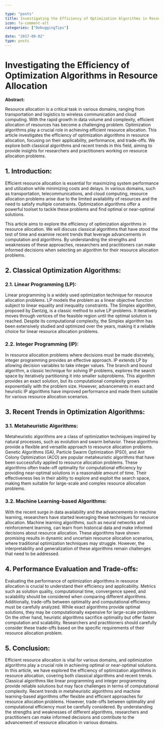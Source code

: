 ```yaml
---

type: "posts"
title: Investigating the Efficiency of Optimization Algorithms in Resource Allocation
icon: fa-comment-alt
categories: ["DebuggingTips"]

date: "2017-09-02"
type: posts
---
```





# Investigating the Efficiency of Optimization Algorithms in Resource Allocation

**Abstract:**

Resource allocation is a critical task in various domains, ranging from transportation and logistics to wireless communication and cloud computing. With the rapid growth in data volume and complexity, efficient allocation of resources has become a challenging problem. Optimization algorithms play a crucial role in achieving efficient resource allocation. This article investigates the efficiency of optimization algorithms in resource allocation, focusing on their applicability, performance, and trade-offs. We explore both classical algorithms and recent trends in this field, aiming to provide insights for researchers and practitioners working on resource allocation problems.

## 1. Introduction:

Efficient resource allocation is essential for maximizing system performance and utilization while minimizing costs and delays. In various domains, such as transportation, telecommunications, and cloud computing, resource allocation problems arise due to the limited availability of resources and the need to satisfy multiple constraints. Optimization algorithms offer a powerful toolset to tackle these problems and find optimal or near-optimal solutions.

This article aims to explore the efficiency of optimization algorithms in resource allocation. We will discuss classical algorithms that have stood the test of time and examine recent trends that leverage advancements in computation and algorithms. By understanding the strengths and weaknesses of these approaches, researchers and practitioners can make informed decisions when selecting an algorithm for their resource allocation problems.

## 2. Classical Optimization Algorithms:

### 2.1. Linear Programming (LP):

Linear programming is a widely used optimization technique for resource allocation problems. LP models the problem as a linear objective function subject to linear equality and inequality constraints. The Simplex algorithm, proposed by Dantzig, is a classic method to solve LP problems. It iteratively moves through vertices of the feasible region until the optimal solution is reached. Despite its computational complexity, the Simplex algorithm has been extensively studied and optimized over the years, making it a reliable choice for linear resource allocation problems.

### 2.2. Integer Programming (IP):

In resource allocation problems where decisions must be made discretely, integer programming provides an effective approach. IP extends LP by allowing decision variables to take integer values. The branch and bound algorithm, a classic technique for solving IP problems, explores the search space by iteratively partitioning it into smaller subproblems. This algorithm provides an exact solution, but its computational complexity grows exponentially with the problem size. However, advancements in exact and heuristic IP algorithms have improved performance and made them suitable for various resource allocation scenarios.

## 3. Recent Trends in Optimization Algorithms:

### 3.1. Metaheuristic Algorithms:

Metaheuristic algorithms are a class of optimization techniques inspired by natural processes, such as evolution and swarm behavior. These algorithms provide a flexible and versatile approach to resource allocation problems. Genetic Algorithms (GA), Particle Swarm Optimization (PSO), and Ant Colony Optimization (ACO) are popular metaheuristic algorithms that have been successfully applied to resource allocation problems. These algorithms often trade-off optimality for computational efficiency by providing near-optimal solutions in a reasonable amount of time. Their effectiveness lies in their ability to explore and exploit the search space, making them suitable for large-scale and complex resource allocation problems.

### 3.2. Machine Learning-based Algorithms:

With the recent surge in data availability and the advancements in machine learning, researchers have started leveraging these techniques for resource allocation. Machine learning algorithms, such as neural networks and reinforcement learning, can learn from historical data and make informed decisions about resource allocation. These algorithms have shown promising results in dynamic and uncertain resource allocation scenarios, where traditional optimization techniques may struggle. However, the interpretability and generalization of these algorithms remain challenges that need to be addressed.

## 4. Performance Evaluation and Trade-offs:

Evaluating the performance of optimization algorithms in resource allocation is crucial to understand their efficiency and applicability. Metrics such as solution quality, computational time, convergence speed, and scalability should be considered when comparing different algorithms. Additionally, trade-offs between optimality and computational efficiency must be carefully analyzed. While exact algorithms provide optimal solutions, they may be computationally expensive for large-scale problems. On the other hand, heuristic algorithms sacrifice optimality but offer faster computation and scalability. Researchers and practitioners should carefully consider these trade-offs based on the specific requirements of their resource allocation problem.

## 5. Conclusion:

Efficient resource allocation is vital for various domains, and optimization algorithms play a crucial role in achieving optimal or near-optimal solutions. In this article, we have explored the efficiency of optimization algorithms in resource allocation, covering both classical algorithms and recent trends. Classical algorithms like linear programming and integer programming provide reliable solutions but may face challenges in terms of computational complexity. Recent trends in metaheuristic algorithms and machine learning-based algorithms offer flexible and efficient approaches for resource allocation problems. However, trade-offs between optimality and computational efficiency must be carefully considered. By understanding the strengths and weaknesses of different algorithms, researchers and practitioners can make informed decisions and contribute to the advancement of resource allocation in various domains.